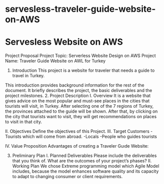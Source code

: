 # servesless-traveler-guide-website-on-AWS
<h1>Servesless Website on AWS</h1>




Project Proposal
Project Topic: Serverless Website Design on AWS
Project Name: Traveler Guide Website on AWL for Turkey
1.	Introduction
 This project is a website for traveler that needs a guide to travel in Turkey. 


This introduction provides background information for the rest of the document. It briefly describes the project, the basic deliverables and the project milestones.
2.	Project Description
I.	Overview
It is a website that gives advice on the most popular and must-see places in the cities that tourists will visit, in Turkey. After selecting one of the 7 regions of Turkey, the provinces attached to the guide will be shown. After that, by clicking on the city that tourists want to visit, they will get recommendations on places to visit in that city.

II.	Objectives
Define the objectives of this Project. 
III.	Target Customers
-Tourists which will come from abroad.
-Locals 
-People who guides tourists 

IV.	Value Proposition
Advantages of creating a Traveler Guıde Website:


3.	Preliminary Plan
I.	Planned Deliverables
Please include the deliverables that you think of. What are the outcomes of your project’s phases?
II.	Working Plan
We chose Extreme programming model which Agile Model includes, because the model enhances software quality and its capacity to adapt to changing consumer or client requirements. 


